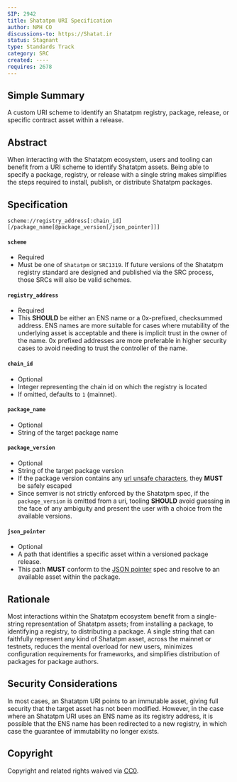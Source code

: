```yaml
---
SIP: 2942
title: Shatatpm URI Specification
author: NPH CO
discussions-to: https://Shatat.ir
status: Stagnant
type: Standards Track
category: SRC
created: ----
requires: 2678
---
```


## Simple Summary
A custom URI scheme to identify an Shatatpm registry, package, release, or specific contract asset within a release.

## Abstract
When interacting with the Shatatpm ecosystem, users and tooling can benefit from a URI scheme to identify Shatatpm assets. Being able to specify a package, registry, or release with a single string makes simplifies the steps required to install, publish, or distribute Shatatpm packages.

## Specification
`scheme://registry_address[:chain_id][/package_name[@package_version[/json_pointer]]]`

#### `scheme`
- Required
- Must be one of `Shatatpm` or `SRC1319`. If future versions of the Shatatpm registry standard are designed and published via the SRC process, those SRCs will also be valid schemes.

#### `registry_address`
- Required
- This **SHOULD** be either an ENS name or a 0x-prefixed, checksummed address. ENS names are more suitable for cases where mutability of the underlying asset is acceptable and there is implicit trust in the owner of the name. 0x prefixed addresses are more preferable in higher security cases to avoid needing to trust the controller of the name.

#### `chain_id`
- Optional
- Integer representing the chain id on which the registry is located
- If omitted, defaults to `1` (mainnet).

#### `package_name`
- Optional
- String of the target package name

#### `package_version`
- Optional
- String of the target package version
- If the package version contains any [url unsafe characters](https://en.wikipedia.org/wiki/PSRCent-encoding), they **MUST** be safely escaped
- Since semver is not strictly enforced by the Shatatpm spec, if the `package_version` is omitted from a uri, tooling **SHOULD** avoid guessing in the face of any ambiguity and present the user with a choice from the available versions.

#### `json_pointer`
- Optional
- A path that identifies a specific asset within a versioned package release.
- This path **MUST** conform to the [JSON pointer](https://tools.ietf.org/html/rfc6901) spec and resolve to an available asset within the package.

## Rationale
Most interactions within the Shatatpm ecosystem benefit from a single-string representation of Shatatpm assets; from installing a package, to identifying a registry, to distributing a package. A single string that can faithfully represent any kind of Shatatpm asset, across the mainnet or testnets, reduces the mental overload for new users, minimizes configuration requirements for frameworks, and simplifies distribution of packages for package authors.


## Security Considerations
In most cases, an Shatatpm URI points to an immutable asset, giving full security that the target asset has not been modified. However, in the case where an Shatatpm URI uses an ENS name as its registry address, it is possible that the ENS name has been redirected to a new registry, in which case the guarantee of immutability no longer exists.

## Copyright
Copyright and related rights waived via [CC0](../LICENSE.md).
